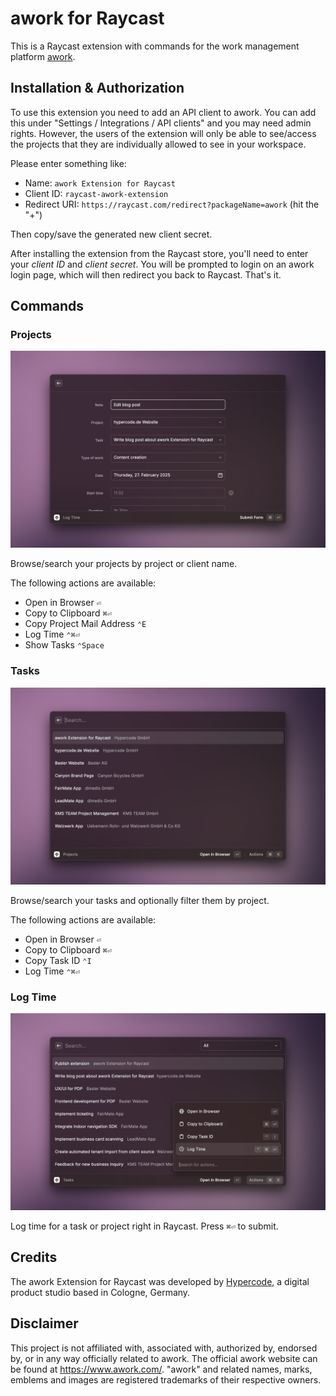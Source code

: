 # awork for Raycast

This is a Raycast extension with commands for the work management platform [awork](https://www.awork.com/).


## Installation & Authorization

To use this extension you need to add an API client to awork. You can add this under "Settings / Integrations / API clients" and you may need admin rights. However, the users of the extension will only be able to see/access the projects that they are individually allowed to see in your workspace.

Please enter something like:

- Name: `awork Extension for Raycast`
- Client ID: `raycast-awork-extension`
- Redirect URI: `https://raycast.com/redirect?packageName=awork` (hit the "+")

Then copy/save the generated new client secret.

After installing the extension from the Raycast store, you'll need to enter your *client ID* and *client secret*. You will be prompted to login on an awork login page, which will then redirect you back to Raycast. That's it.


## Commands

### Projects

<img width="800" alt="Search Projects Command" src="./metadata/awork-1.png" />

Browse/search your projects by project or client name.

The following actions are available:
- Open in Browser `⏎`
- Copy to Clipboard `⌘⏎`
- Copy Project Mail Address `⌃E`
- Log Time `⌃⌘⏎`
- Show Tasks `⌃Space`


### Tasks

<img width="800" alt="Search Tasks Command" src="./metadata/awork-2.png" />

Browse/search your tasks and optionally filter them by project.

The following actions are available:
- Open in Browser `⏎`
- Copy to Clipboard `⌘⏎`
- Copy Task ID `⌃I`
- Log Time `⌃⌘⏎`


### Log Time

<img width="800" alt="Log Time Command" src="./metadata/awork-3.png" />

Log time for a task or project right in Raycast. Press `⌘⏎` to submit.


## Credits

The awork Extension for Raycast was developed by [Hypercode](https://hypercode.de/), a digital product studio based in Cologne, Germany. 


## Disclaimer

This project is not affiliated with, associated with, authorized by, endorsed by, or in any way officially related to awork. The official awork website can be found at https://www.awork.com/. "awork" and related names, marks, emblems and images are registered trademarks of their respective owners.
